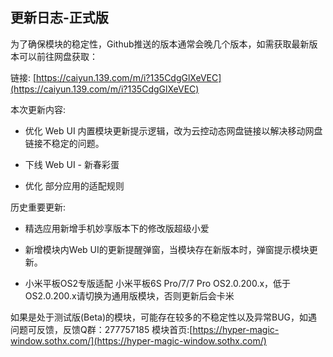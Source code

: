 ## 更新日志-正式版

为了确保模块的稳定性，Github推送的版本通常会晚几个版本，如需获取最新版本可以前往网盘获取：

链接: [https://caiyun.139.com/m/i?135CdgGlXeVEC](https://caiyun.139.com/m/i?135CdgGlXeVEC)


本次更新内容:

- 优化 Web UI 内置模块更新提示逻辑，改为云控动态网盘链接以解决移动网盘链接不稳定的问题。

- 下线 Web UI - 新春彩蛋

- 优化 部分应用的适配规则

历史重要更新:

- 精选应用新增手机妙享版本下的修改版超级小爱

- 新增模块内Web UI的更新提醒弹窗，当模块存在新版本时，弹窗提示模块更新。

- 小米平板OS2专版适配 小米平板6S Pro/7/7 Pro OS2.0.200.x，低于OS2.0.200.x请切换为通用版模块，否则更新后会卡米



如果是处于测试版(Beta)的模块，可能存在较多的不稳定性以及异常BUG，如遇问题可反馈，反馈Q群：277757185
模块首页:[https://hyper-magic-window.sothx.com/](https://hyper-magic-window.sothx.com/)